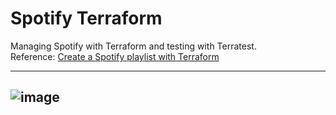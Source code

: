 # Spotify Terraform
Managing Spotify with Terraform and testing with Terratest.  
Reference: [Create a Spotify playlist with Terraform](https://developer.hashicorp.com/terraform/tutorials/community-providers/spotify-playlist)

---
![image](https://github.com/user-attachments/assets/2c228fc2-d921-48c6-9b08-47929236a6af)
---

